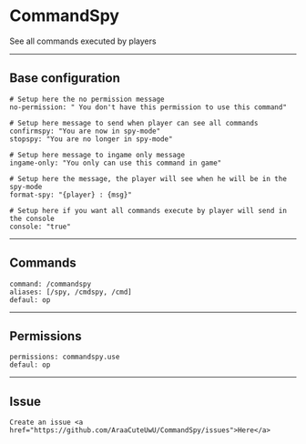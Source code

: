 # CommandSpy
See all commands executed by players

-----------------

## Base configuration

    # Setup here the no permission message
    no-permission: " You don't have this permission to use this command"

    # Setup here message to send when player can see all commands
    confirmspy: "You are now in spy-mode"
    stopspy: "You are no longer in spy-mode"

    # Setup here message to ingame only message
    ingame-only: "You only can use this command in game"

    # Setup here the message, the player will see when he will be in the spy-mode
    format-spy: "{player} : {msg}"

    # Setup here if you want all commands execute by player will send in the console
    console: "true"
-----------------

## Commands
    command: /commandspy
    aliases: [/spy, /cmdspy, /cmd]
    defaul: op

-----------------

## Permissions
    permissions: commandspy.use
    defaul: op

-----------------

## Issue
    Create an issue <a href="https://github.com/AraaCuteUwU/CommandSpy/issues">Here</a>
